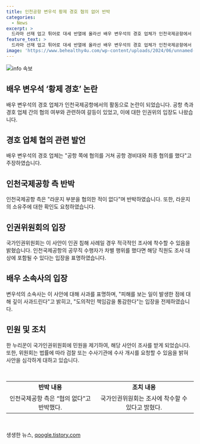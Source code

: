 ```yaml
---
title: 인천공항 변우석 황제 경호 협의 없어 반박
categories:
  - News
excerpt: >
  드라마 선재 업고 튀어로 대세 반열에 올라선 배우 변우석의 경호 업체가 인천국제공항에서 시민들을 향해 플래쉬를 쏘는 논란이 일자, 경비업체는 협의가 있었다고 주장했지만 공항 측은 반박했다. 인권침해 진정 제기로 국가인권위원회가 조사 가능성 언급, 변우석 소속사는 사과문 발표. 공항 측은 협의 없다고 주장하며 경호업체의 해명을 이해할 수 없다고 밝혔다. 인권위는 공무직 수행자에 대한 차별 행위 등 조사 대상이 될 수 있다고 밝혀, 변우석 소속사는 도의적 책임감을 통감한다는 입장을 전했다.
feature_text: >
  드라마 선재 업고 튀어로 대세 반열에 올라선 배우 변우석의 경호 업체가 인천국제공항에서 시민들을 향해 플래쉬를 쏘는 논란이 일자, 경비업체는 협의가 있었다고 주장했지만 공항 측은 반박했다. 인권침해 진정 제기로 국가인권위원회가 조사 가능성 언급, 변우석 소속사는 사과문 발표. 공항 측은 협의 없다고 주장하며 경호업체의 해명을 이해할 수 없다고 밝혔다. 인권위는 공무직 수행자에 대한 차별 행위 등 조사 대상이 될 수 있다고 밝혀, 변우석 소속사는 도의적 책임감을 통감한다는 입장을 전했다.
image: 'https://www.behealthy4u.com/wp-content/uploads/2024/06/unnamed-file.png'
---
```


<p><img src="https://www.behealthy4u.com/wp-content/uploads/2024/06/unnamed-file.png" alt="info 속보" /></p>

<h2 data-ke-size="size26">배우 변우석 ‘황제 경호’ 논란</h2>

<p>배우 변우석의 경호 업체가 인천국제공항에서의 활동으로 논란이 되었습니다. 공항 측과 경호 업체 간의 협의 여부와 관련하여 갈등이 있었고, 이에 대한 인권위의 입장도 나왔습니다.</p>

<h2 data-ke-size="size24">경호 업체 협의 관련 발언</h2>

<p data-ke-size="size16">배우 변우석의 경호 업체는 "공항 쪽에 협의를 거쳐 공항 경비대와 최종 협의를 했다"고 주장하였습니다.</p>

<h2 data-ke-size="size24">인천국제공항 측 반박</h2>

<p data-ke-size="size16">인천국제공항 측은 "라운지 부분을 협의한 적이 없다"며 반박하였습니다. 또한, 라운지의 소유주에 대한 확인도 요청하였습니다.</p>

<h2 data-ke-size="size24">인권위원회의 입장</h2>

<p data-ke-size="size16">국가인권위원회는 이 사안이 인권 침해 사례일 경우 적극적인 조사에 착수할 수 있음을 밝혔습니다. 인천국제공항의 공무직 수행자가 차별 행위를 했다면 해당 직원도 조사 대상에 포함될 수 있다는 입장을 표명하였습니다.</p>

<h2 data-ke-size="size24">배우 소속사의 입장</h2>

<p data-ke-size="size16">변우석의 소속사는 이 사안에 대해 사과를 표명하며, "피해를 보는 일이 발생한 점에 대해 깊이 사과드린다"고 밝히고, "도의적인 책임감을 통감한다"는 입장을 전제하였습니다.</p>

<h2 data-ke-size="size24">민원 및 조치</h2>

<p data-ke-size="size16">한 누리꾼이 국가인권위원회에 민원을 제기하여, 해당 사안이 조사를 받게 되었습니다. 또한, 위원회는 법률에 따라 검찰 또는 수사기관에 수사 개시를 요청할 수 있음을 밝혀 사안을 심각하게 대하고 있습니다.</p>

<p data-ke-size="size16">&nbsp;</p>

<table>
    <tbody>
        <tr>
            <td style="text-align: center; height: 17px;"><b>반박 내용</b></td>
            <td style="text-align: center; height: 17px;"><b>조치 내용</b></td>
        </tr>
        <tr>
            <td style="text-align: center;">인천국제공항 측은 “협의 없다”고 반박했다.</td>
            <td style="text-align: center;">국가인권위원회는 조사에 착수할 수 있다고 밝혔다.</td>
        </tr>
    </tbody>
</table>

<p data-ke-size="size16">&nbsp;</p>
생생한 뉴스, <a href="https://qoogle.tistory.com" rel="dofollow">qoogle.tistory.com</a>


